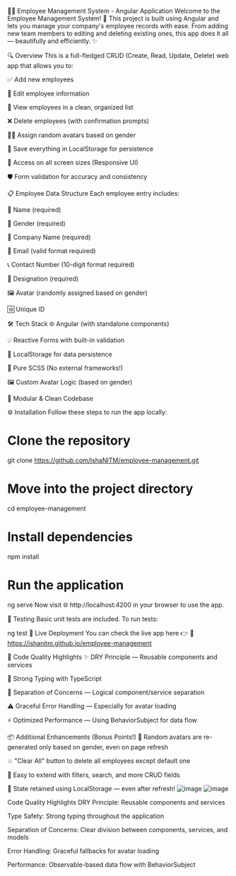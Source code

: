 👩‍💼 Employee Management System - Angular Application
Welcome to the Employee Management System! 🚀
This project is built using Angular and lets you manage your company's employee records with ease. From adding new team members to editing and deleting existing ones, this app does it all — beautifully and efficiently. ✨

🔍 Overview
This is a full-fledged CRUD (Create, Read, Update, Delete) web app that allows you to:

✅ Add new employees

📝 Edit employee information

👀 View employees in a clean, organized list

❌ Delete employees (with confirmation prompts)

🧑‍🎤 Assign random avatars based on gender

💾 Save everything in LocalStorage for persistence

📱 Access on all screen sizes (Responsive UI)

🛡️ Form validation for accuracy and consistency

📋 Employee Data Structure
Each employee entry includes:

👤 Name (required)

🚻 Gender (required)

🏢 Company Name (required)

📧 Email (valid format required)

📞 Contact Number (10-digit format required)

💼 Designation (required)

🖼️ Avatar (randomly assigned based on gender)

🆔 Unique ID

🛠️ Tech Stack
🌐 Angular (with standalone components)

💡 Reactive Forms with built-in validation

💽 LocalStorage for data persistence

🎨 Pure SCSS (No external frameworks!)

🖼️ Custom Avatar Logic (based on gender)

🧱 Modular & Clean Codebase

⚙️ Installation
Follow these steps to run the app locally:


# Clone the repository
git clone https://github.com/IshaNITM/employee-management.git

# Move into the project directory
cd employee-management

# Install dependencies
npm install

# Run the application
ng serve
Now visit 🌐 http://localhost:4200 in your browser to use the app.

🧪 Testing
Basic unit tests are included. To run tests:

ng test
🚀 Live Deployment
You can check the live app here 👉
🔗 https://ishanitm.github.io/employee-management

🧠 Code Quality Highlights
✨ DRY Principle — Reusable components and services

🔐 Strong Typing with TypeScript

🧹 Separation of Concerns — Logical component/service separation

⚠️ Graceful Error Handling — Especially for avatar loading

⚡ Optimized Performance — Using BehaviorSubject for data flow

📦 Additional Enhancements (Bonus Points!)
🎯 Random avatars are re-generated only based on gender, even on page refresh

💥 "Clear All" button to delete all employees except default one

🧩 Easy to extend with filters, search, and more CRUD fields

🧠 State retained using LocalStorage — even after refresh!
![image](https://github.com/user-attachments/assets/863fcc9b-1e67-4cfc-a63c-17a6dabcbce3)
![image](https://github.com/user-attachments/assets/853775fe-90f5-414a-93fd-ba1ba8cc09ae)



Code Quality Highlights
DRY Principle: Reusable components and services

Type Safety: Strong typing throughout the application

Separation of Concerns: Clear division between components, services, and models

Error Handling: Graceful fallbacks for avatar loading

Performance: Observable-based data flow with BehaviorSubject


